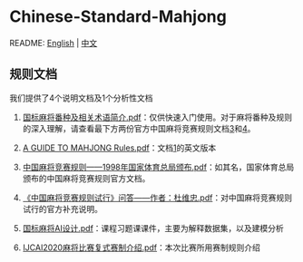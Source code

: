 # Chinese-Standard-Mahjong

README: [English](https://github.com/ailab-pku/Chinese-Standard-Mahjong/tree/master/mahjong-rules/README.md) | [中文](https://github.com/ailab-pku/Chinese-Standard-Mahjong/tree/master/mahjong-rules/README-zh.md)

## 规则文档

我们提供了4个说明文档及1个分析性文档

1. [国标麻将番种及相关术语简介.pdf](https://github.com/ailab-pku/Chinese-Standard-Mahjong/blob/master/mahjong-rules/%E5%9B%BD%E6%A0%87%E9%BA%BB%E5%B0%86%E7%95%AA%E7%A7%8D%E5%8F%8A%E7%9B%B8%E5%85%B3%E6%9C%AF%E8%AF%AD%E7%AE%80%E4%BB%8B.pdf)：仅供快速入门使用。对于麻将番种及规则的深入理解，请查看最下方两份官方中国麻将竞赛规则文档[3](https://github.com/ailab-pku/Chinese-Standard-Mahjong/blob/master/mahjong-rules/%E4%B8%AD%E5%9B%BD%E9%BA%BB%E5%B0%86%E7%AB%9E%E8%B5%9B%E8%A7%84%E5%88%99%E2%80%94%E2%80%941998%E5%B9%B4%E5%9B%BD%E5%AE%B6%E4%BD%93%E8%82%B2%E6%80%BB%E5%B1%80%E9%A2%81%E5%B8%83.pdf)和[4](https://github.com/ailab-pku/Chinese-Standard-Mahjong/blob/master/mahjong-rules/%E3%80%8A%E4%B8%AD%E5%9B%BD%E9%BA%BB%E5%B0%86%E7%AB%9E%E8%B5%9B%E8%A7%84%E5%88%99%E8%AF%95%E8%A1%8C%E3%80%8B%E9%97%AE%E7%AD%94%E2%80%94%E2%80%94%E4%BD%9C%E8%80%85%EF%BC%9A%E6%9D%9C%E7%BB%B4%E5%BF%A0.pdf)。

2. [A GUIDE TO MAHJONG Rules.pdf](https://github.com/ailab-pku/Chinese-Standard-Mahjong/blob/master/mahjong-rules/A%20GUIDE%20TO%20MAHJONG%20Rules.pdf)：文档[1](https://github.com/ailab-pku/Chinese-Standard-Mahjong/blob/master/mahjong-rules/%E5%9B%BD%E6%A0%87%E9%BA%BB%E5%B0%86%E7%95%AA%E7%A7%8D%E5%8F%8A%E7%9B%B8%E5%85%B3%E6%9C%AF%E8%AF%AD%E7%AE%80%E4%BB%8B.pdf)的英文版本

3. [中国麻将竞赛规则——1998年国家体育总局颁布.pdf](https://github.com/ailab-pku/Chinese-Standard-Mahjong/blob/master/mahjong-rules/%E4%B8%AD%E5%9B%BD%E9%BA%BB%E5%B0%86%E7%AB%9E%E8%B5%9B%E8%A7%84%E5%88%99%E2%80%94%E2%80%941998%E5%B9%B4%E5%9B%BD%E5%AE%B6%E4%BD%93%E8%82%B2%E6%80%BB%E5%B1%80%E9%A2%81%E5%B8%83.pdf)：如其名，国家体育总局颁布的中国麻将竞赛规则官方文档。

4. [《中国麻将竞赛规则试行》问答——作者：杜维忠.pdf](https://github.com/ailab-pku/Chinese-Standard-Mahjong/blob/master/mahjong-rules/%E3%80%8A%E4%B8%AD%E5%9B%BD%E9%BA%BB%E5%B0%86%E7%AB%9E%E8%B5%9B%E8%A7%84%E5%88%99%E8%AF%95%E8%A1%8C%E3%80%8B%E9%97%AE%E7%AD%94%E2%80%94%E2%80%94%E4%BD%9C%E8%80%85%EF%BC%9A%E6%9D%9C%E7%BB%B4%E5%BF%A0.pdf)：对中国麻将竞赛规则试行的官方补充说明。

5. [国标麻将AI设计.pdf](https://github.com/ailab-pku/Chinese-Standard-Mahjong/blob/master/mahjong-rules/%E5%9B%BD%E6%A0%87%E9%BA%BB%E5%B0%86AI%E8%AE%BE%E8%AE%A1.pdf)：课程习题课课件，主要为解释数据集，以及建模分析

6. [IJCAI2020麻将比赛复式赛制介绍.pdf](https://github.com/ailab-pku/Chinese-Standard-Mahjong/blob/master/mahjong-rules/IJCAI2020%E9%BA%BB%E5%B0%86%E6%AF%94%E8%B5%9B%E5%A4%8D%E5%BC%8F%E8%B5%9B%E5%88%B6%E4%BB%8B%E7%BB%8D.pdf)：本次比赛所用赛制规则介绍